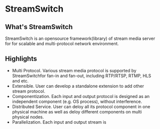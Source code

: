 # StreamSwitch

## What's StreamSwitch

StreamSwitch is an opensource framework(library) of stream media server for for scalable and multi-protocol network environment.


## Highlights

* Multi Protocol. Various stream media protocol is supported by StreamSwitchfor fan-in and fan-out, including RTP/RTSP, RTMP, HLS and etc.
* Extensible. User can develop a standalone extension to add other stream protocol. 
* Componentization. Each input and output protocol is designed as an independent component (e.g. OS process), without interference. 
* Distributed Service. User can deloy all its protocol component in one physical machine as well as deloy different components on multi physical nodes.
* Parallelization. Each input and output stream is 
